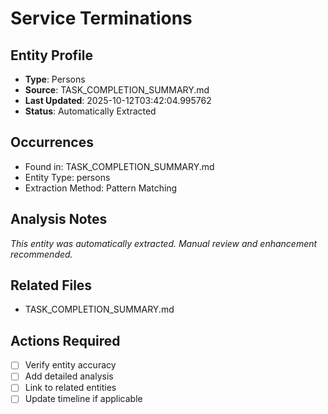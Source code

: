 # Service Terminations

## Entity Profile
- **Type**: Persons
- **Source**: TASK_COMPLETION_SUMMARY.md
- **Last Updated**: 2025-10-12T03:42:04.995762
- **Status**: Automatically Extracted

## Occurrences
- Found in: TASK_COMPLETION_SUMMARY.md
- Entity Type: persons
- Extraction Method: Pattern Matching

## Analysis Notes
*This entity was automatically extracted. Manual review and enhancement recommended.*

## Related Files
- TASK_COMPLETION_SUMMARY.md

## Actions Required
- [ ] Verify entity accuracy
- [ ] Add detailed analysis
- [ ] Link to related entities
- [ ] Update timeline if applicable
